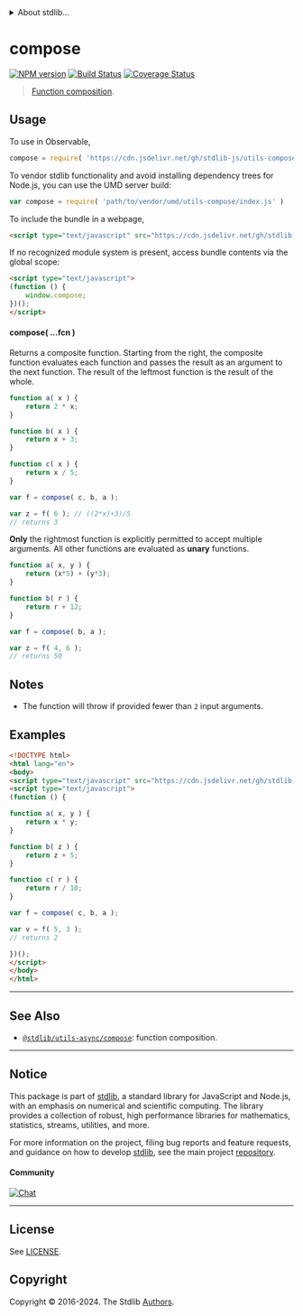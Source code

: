 <!--

@license Apache-2.0

Copyright (c) 2018 The Stdlib Authors.

Licensed under the Apache License, Version 2.0 (the "License");
you may not use this file except in compliance with the License.
You may obtain a copy of the License at

   http://www.apache.org/licenses/LICENSE-2.0

Unless required by applicable law or agreed to in writing, software
distributed under the License is distributed on an "AS IS" BASIS,
WITHOUT WARRANTIES OR CONDITIONS OF ANY KIND, either express or implied.
See the License for the specific language governing permissions and
limitations under the License.

-->


<details>
  <summary>
    About stdlib...
  </summary>
  <p>We believe in a future in which the web is a preferred environment for numerical computation. To help realize this future, we've built stdlib. stdlib is a standard library, with an emphasis on numerical and scientific computation, written in JavaScript (and C) for execution in browsers and in Node.js.</p>
  <p>The library is fully decomposable, being architected in such a way that you can swap out and mix and match APIs and functionality to cater to your exact preferences and use cases.</p>
  <p>When you use stdlib, you can be absolutely certain that you are using the most thorough, rigorous, well-written, studied, documented, tested, measured, and high-quality code out there.</p>
  <p>To join us in bringing numerical computing to the web, get started by checking us out on <a href="https://github.com/stdlib-js/stdlib">GitHub</a>, and please consider <a href="https://opencollective.com/stdlib">financially supporting stdlib</a>. We greatly appreciate your continued support!</p>
</details>

# compose

[![NPM version][npm-image]][npm-url] [![Build Status][test-image]][test-url] [![Coverage Status][coverage-image]][coverage-url] <!-- [![dependencies][dependencies-image]][dependencies-url] -->

> [Function composition][function-composition].

<!-- Section to include introductory text. Make sure to keep an empty line after the intro `section` element and another before the `/section` close. -->

<section class="intro">

</section>

<!-- /.intro -->

<!-- Package usage documentation. -->



<section class="usage">

## Usage

To use in Observable,

```javascript
compose = require( 'https://cdn.jsdelivr.net/gh/stdlib-js/utils-compose@v0.2.1-umd/browser.js' )
```

To vendor stdlib functionality and avoid installing dependency trees for Node.js, you can use the UMD server build:

```javascript
var compose = require( 'path/to/vendor/umd/utils-compose/index.js' )
```

To include the bundle in a webpage,

```html
<script type="text/javascript" src="https://cdn.jsdelivr.net/gh/stdlib-js/utils-compose@v0.2.1-umd/browser.js"></script>
```

If no recognized module system is present, access bundle contents via the global scope:

```html
<script type="text/javascript">
(function () {
    window.compose;
})();
</script>
```

#### compose( ...fcn )

Returns a composite function. Starting from the right, the composite function evaluates each function and passes the result as an argument to the next function. The result of the leftmost function is the result of the whole.

```javascript
function a( x ) {
    return 2 * x;
}

function b( x ) {
    return x + 3;
}

function c( x ) {
    return x / 5;
}

var f = compose( c, b, a );

var z = f( 6 ); // ((2*x)+3)/5
// returns 3
```

**Only** the rightmost function is explicitly permitted to accept multiple arguments. All other functions are evaluated as **unary** functions.

```javascript
function a( x, y ) {
    return (x*5) + (y*3);
}

function b( r ) {
    return r + 12;
}

var f = compose( b, a );

var z = f( 4, 6 );
// returns 50
```

</section>

<!-- /.usage -->

<!-- Package usage notes. Make sure to keep an empty line after the `section` element and another before the `/section` close. -->

<section class="notes">

## Notes

-   The function will throw if provided fewer than `2` input arguments.

</section>

<!-- /.notes -->

<!-- Package usage examples. -->

<section class="examples">

## Examples

<!-- eslint no-undef: "error" -->

```html
<!DOCTYPE html>
<html lang="en">
<body>
<script type="text/javascript" src="https://cdn.jsdelivr.net/gh/stdlib-js/utils-compose@v0.2.1-umd/browser.js"></script>
<script type="text/javascript">
(function () {

function a( x, y ) {
    return x * y;
}

function b( z ) {
    return z + 5;
}

function c( r ) {
    return r / 10;
}

var f = compose( c, b, a );

var v = f( 5, 3 );
// returns 2

})();
</script>
</body>
</html>
```

</section>

<!-- /.examples -->

<!-- Section to include cited references. If references are included, add a horizontal rule *before* the section. Make sure to keep an empty line after the `section` element and another before the `/section` close. -->

<section class="references">

</section>

<!-- /.references -->

<!-- Section for related `stdlib` packages. Do not manually edit this section, as it is automatically populated. -->

<section class="related">

* * *

## See Also

-   <span class="package-name">[`@stdlib/utils-async/compose`][@stdlib/utils/async/compose]</span><span class="delimiter">: </span><span class="description">function composition.</span>

</section>

<!-- /.related -->

<!-- Section for all links. Make sure to keep an empty line after the `section` element and another before the `/section` close. -->


<section class="main-repo" >

* * *

## Notice

This package is part of [stdlib][stdlib], a standard library for JavaScript and Node.js, with an emphasis on numerical and scientific computing. The library provides a collection of robust, high performance libraries for mathematics, statistics, streams, utilities, and more.

For more information on the project, filing bug reports and feature requests, and guidance on how to develop [stdlib][stdlib], see the main project [repository][stdlib].

#### Community

[![Chat][chat-image]][chat-url]

---

## License

See [LICENSE][stdlib-license].


## Copyright

Copyright &copy; 2016-2024. The Stdlib [Authors][stdlib-authors].

</section>

<!-- /.stdlib -->

<!-- Section for all links. Make sure to keep an empty line after the `section` element and another before the `/section` close. -->

<section class="links">

[npm-image]: http://img.shields.io/npm/v/@stdlib/utils-compose.svg
[npm-url]: https://npmjs.org/package/@stdlib/utils-compose

[test-image]: https://github.com/stdlib-js/utils-compose/actions/workflows/test.yml/badge.svg?branch=v0.2.1
[test-url]: https://github.com/stdlib-js/utils-compose/actions/workflows/test.yml?query=branch:v0.2.1

[coverage-image]: https://img.shields.io/codecov/c/github/stdlib-js/utils-compose/main.svg
[coverage-url]: https://codecov.io/github/stdlib-js/utils-compose?branch=main

<!--

[dependencies-image]: https://img.shields.io/david/stdlib-js/utils-compose.svg
[dependencies-url]: https://david-dm.org/stdlib-js/utils-compose/main

-->

[chat-image]: https://img.shields.io/gitter/room/stdlib-js/stdlib.svg
[chat-url]: https://app.gitter.im/#/room/#stdlib-js_stdlib:gitter.im

[stdlib]: https://github.com/stdlib-js/stdlib

[stdlib-authors]: https://github.com/stdlib-js/stdlib/graphs/contributors

[umd]: https://github.com/umdjs/umd
[es-module]: https://developer.mozilla.org/en-US/docs/Web/JavaScript/Guide/Modules

[deno-url]: https://github.com/stdlib-js/utils-compose/tree/deno
[deno-readme]: https://github.com/stdlib-js/utils-compose/blob/deno/README.md
[umd-url]: https://github.com/stdlib-js/utils-compose/tree/umd
[umd-readme]: https://github.com/stdlib-js/utils-compose/blob/umd/README.md
[esm-url]: https://github.com/stdlib-js/utils-compose/tree/esm
[esm-readme]: https://github.com/stdlib-js/utils-compose/blob/esm/README.md
[branches-url]: https://github.com/stdlib-js/utils-compose/blob/main/branches.md

[stdlib-license]: https://raw.githubusercontent.com/stdlib-js/utils-compose/main/LICENSE

[function-composition]: https://en.wikipedia.org/wiki/Function_composition_%28computer_science%29

<!-- <related-links> -->

[@stdlib/utils/async/compose]: https://github.com/stdlib-js/utils-async-compose/tree/umd

<!-- </related-links> -->

</section>

<!-- /.links -->

